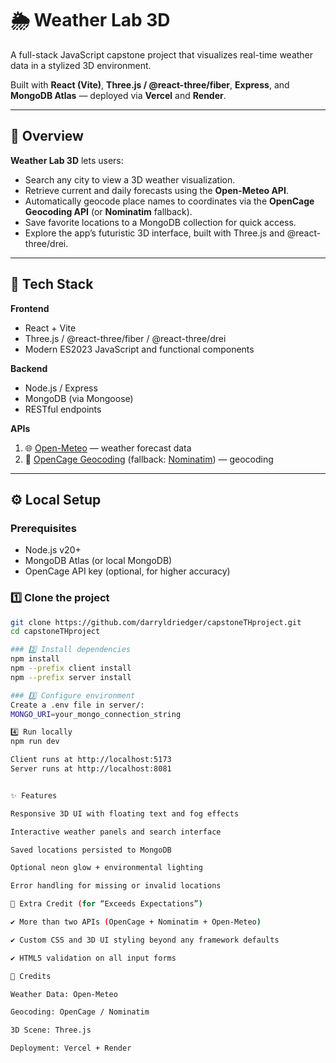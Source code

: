 # 🌦️ Weather Lab 3D
A full-stack JavaScript capstone project that visualizes real-time weather data in a stylized 3D environment.

Built with 
**React (Vite)**, **Three.js / @react-three/fiber**, **Express**, and **MongoDB Atlas** 
— deployed via **Vercel** and **Render**.

---

## 🚀 Overview

**Weather Lab 3D** lets users:
- Search any city to view a 3D weather visualization.
- Retrieve current and daily forecasts using the **Open-Meteo API**.
- Automatically geocode place names to coordinates via the **OpenCage Geocoding API** (or **Nominatim** fallback).
- Save favorite locations to a MongoDB collection for quick access.
- Explore the app’s futuristic 3D interface, built with Three.js and @react-three/drei.

---

## 🧠 Tech Stack

**Frontend**
- React + Vite
- Three.js / @react-three/fiber / @react-three/drei
- Modern ES2023 JavaScript and functional components

**Backend**
- Node.js / Express
- MongoDB (via Mongoose)
- RESTful endpoints

**APIs**
1. 🌐 [Open-Meteo](https://open-meteo.com) — weather forecast data  
2. 📍 [OpenCage Geocoding](https://opencagedata.com) (fallback: [Nominatim](https://nominatim.org)) — geocoding

---

## ⚙️ Local Setup

### Prerequisites
- Node.js v20+
- MongoDB Atlas (or local MongoDB)
- OpenCage API key (optional, for higher accuracy)

### 1️⃣ Clone the project
```bash
git clone https://github.com/darryldriedger/capstoneTHproject.git
cd capstoneTHproject

### 2️⃣ Install dependencies
npm install
npm --prefix client install
npm --prefix server install

### 3️⃣ Configure environment
Create a .env file in server/:
MONGO_URI=your_mongo_connection_string

4️⃣ Run locally
npm run dev

Client runs at http://localhost:5173
Server runs at http://localhost:8081


✨ Features

Responsive 3D UI with floating text and fog effects

Interactive weather panels and search interface

Saved locations persisted to MongoDB

Optional neon glow + environmental lighting

Error handling for missing or invalid locations

🧩 Extra Credit (for “Exceeds Expectations”)

✔️ More than two APIs (OpenCage + Nominatim + Open-Meteo)

✔️ Custom CSS and 3D UI styling beyond any framework defaults

✔️ HTML5 validation on all input forms

🧭 Credits

Weather Data: Open-Meteo

Geocoding: OpenCage / Nominatim

3D Scene: Three.js

Deployment: Vercel + Render